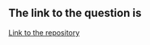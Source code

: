 ## The link to the question is

[Link to the repository](https://www.hackerrank.com/challenges/printing-tokens-/problem)